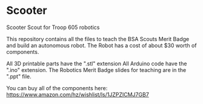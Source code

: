 # Scooter
Scooter Scout for Troop 605 robotics

This repository contains all the files to teach the BSA Scouts Merit Badge and build an autonomous robot. The Robot has a cost of about $30 worth of components. 


All 3D printable parts have the ".stl" extension
All Arduino code have the ".ino" extension.
The Robotics Merit Badge slides for teaching are in the ".ppt" file.

You can buy all of the components here:
https://www.amazon.com/hz/wishlist/ls/1JZPZICMJ7GB7


